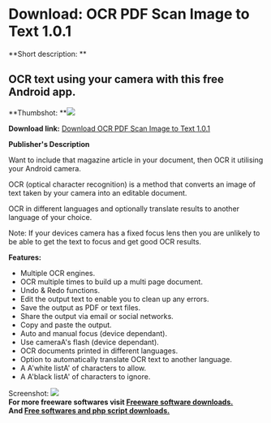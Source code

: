 # Download: OCR PDF Scan Image to Text 1.0.1

**Short description: **

## OCR text using your camera with this free Android app.

  
**Thumbshot: **![](http://www.freewarefiles.com/screenshot/ppocrpdf_md.jpg)   
  
**Download link:** [Download OCR PDF Scan Image to Text 1.0.1](http://freesoftwares.boysofts.com/OCR-PDF-Scan-Image-to-Text_program_98971.html)  
  

**Publisher's Description**  
  

Want to include that magazine article in your document, then OCR it utilising
your Android camera.

OCR (optical character recognition) is a method that converts an image of text
taken by your camera into an editable document.

OCR in different languages and optionally translate results to another
language of your choice.

Note: If your devices camera has a fixed focus lens then you are unlikely to
be able to get the text to focus and get good OCR results.

**Features:**

  * Multiple OCR engines. 
  * OCR multiple times to build up a multi page document. 
  * Undo & Redo functions. 
  * Edit the output text to enable you to clean up any errors. 
  * Save the output as PDF or text files. 
  * Share the output via email or social networks. 
  * Copy and paste the output. 
  * Auto and manual focus (device dependant). 
  * Use cameraA's flash (device dependant). 
  * OCR documents printed in different languages. 
  * Option to automatically translate OCR text to another language. 
  * A A'white listA' of characters to allow. 
  * A A'black listA' of characters to ignore. 

  
  
Screenshot: ![](http://www.freewarefiles.com/screenshot/ppocrpdf.jpg)  
**For more freeware softwares visit [Freeware software downloads.](http://freesoftwares.boysofts.com/)**   
**And [Free softwares and php script downloads.](http://www.boysofts.com/)**

